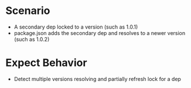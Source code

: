 # Scenario

- A secondary dep locked to a version (such as 1.0.1)
- package.json adds the secondary dep and resolves to a newer version (such as 1.0.2)

# Expect Behavior

- Detect multiple versions resolving and partially refresh lock for a dep
